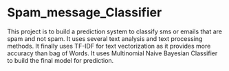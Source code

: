 # Spam_message_Classifier
This project is to build a prediction system to classify sms or emails that are spam and not spam. It uses several text analysis and text processing methods. It finally uses TF-IDF for text vectorization as it provides more accuracy than bag of Words. It uses Multinomial Naive Bayesian Classifier to build the final model for prediction.
